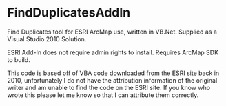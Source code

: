 FindDuplicatesAddIn
===================

Find Duplicates tool for ESRI ArcMap use, written in VB.Net. 
Supplied as a Visual Studio 2010 Solution.

ESRI Add-In does not require admin rights to install.
Requires ArcMap SDK to build.

This code is based off of VBA code downloaded from the ESRI site back in 2010, unfortunately I do not have the attribution information of the original writer and am unable to find the code on the ESRI site. If you know who wrote this please let me know so that I can attribute them correctly.
